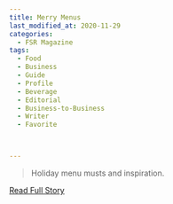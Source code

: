 ```yaml
---
title: Merry Menus
last_modified_at: 2020-11-29
categories:
  - FSR Magazine
tags:
  - Food
  - Business
  - Guide
  - Profile
  - Beverage
  - Editorial 
  - Business-to-Business
  - Writer
  - Favorite



---
```


> Holiday menu musts and inspiration.

<a href="http://www.omagdigital.com/publication/?i=537052&ver=html5&p=48" target="_blank">Read Full Story</a>
